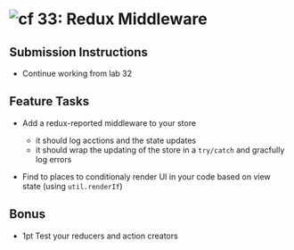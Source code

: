 ![cf](https://i.imgur.com/7v5ASc8.png) 33: Redux Middleware
======

## Submission Instructions
* Continue working from lab 32

## Feature Tasks
* Add a redux-reported middleware to your store
  * it should log acctions and the state updates
  * it should wrap the updating of the store in a `try/catch` and gracfully log errors
 
* Find to places to conditionaly render UI in your code based on view state (using `util.renderIf`)

## Bonus
* 1pt Test your reducers and action creators
